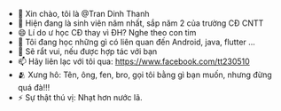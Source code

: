 - 👋 Xin chào, tôi là @Tran Dinh Thanh
- 👀 Hiện đang là sinh viên năm nhất, sắp năm 2 của trường CĐ CNTT
- 😄 Lí do ư học CĐ thay vì ĐH? Nghe theo con tim
- 🌱 Tôi đang học những gì có liên quan đến Android, java, flutter ...
- 💞️ Sẽ rẩt vui, nếu được hợp tác với bạn
- 📫 Hãy liên lạc với tôi qua: https://www.facebook.com/tt230510
- 🫂 Xưng hô: Tên, ông, fen, bro, gọi tôi bằng gì bạn muốn, nhưng đừng quá đà!!!
- ⚡ Sự thật thú vị: Nhạt hơn nước lã.

<!---
WiniFyCode/WiniFyCode is a ✨ special ✨ repository because its `README.md` (this file) appears on your GitHub profile.
You can click the Preview link to take a look at your changes.
--->

